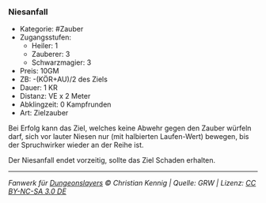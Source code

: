 ### Niesanfall

- Kategorie: #Zauber
- Zugangsstufen:
  - Heiler: 1
  - Zauberer: 3
  - Schwarzmagier: 3
- Preis: 10GM
- ZB: -(KÖR+AU)/2 des Ziels
- Dauer: 1 KR
- Distanz: VE x 2 Meter
- Abklingzeit: 0 Kampfrunden
- Art: Zielzauber



Bei Erfolg kann das Ziel, welches keine Abwehr gegen den Zauber würfeln darf, sich vor lauter Niesen nur (mit halbierten Laufen-Wert) bewegen, bis der Spruchwirker wieder an der Reihe ist.

Der Niesanfall endet vorzeitig, sollte das Ziel Schaden erhalten.

---

_Fanwerk für [Dungeonslayers](https://www.dungeonslayers.net/) © Christian Kennig | Quelle: GRW | Lizenz: [CC BY-NC-SA 3.0 DE](https://creativecommons.org/licenses/by-nc-sa/3.0/de/)_
